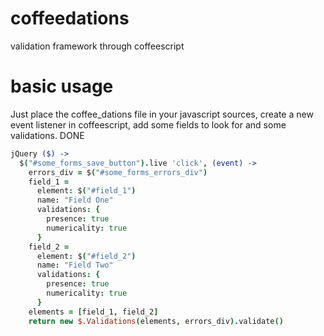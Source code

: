 coffeedations
=============

validation framework through coffeescript

basic usage
============

Just place the coffee_dations file in your javascript sources, create a new event listener in coffeescript, add some fields to look for and some validations. DONE

```coffeescript
jQuery ($) ->
  $("#some_forms_save_button").live 'click', (event) ->
    errors_div = $("#some_forms_errors_div")
    field_1 = 
      element: $("#field_1")
      name: "Field One"
      validations: {
        presence: true
        numericality: true
      }
    field_2 =
      element: $("#field_2")
      name: "Field Two"
      validations: {
        presence: true
        numericality: true
      }
    elements = [field_1, field_2]
    return new $.Validations(elements, errors_div).validate()
```
